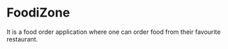 # FoodiZone
 It is a food order application where one can order food from their favourite restaurant.
 
